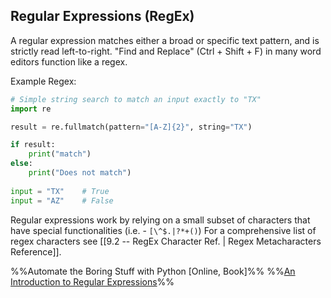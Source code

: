 ## Regular Expressions (RegEx)
A regular expression matches either a broad or specific text pattern, and is strictly read left-to-right.
"Find and Replace" (Ctrl + Shift + F) in many word editors function like a regex.

Example Regex:
```python
# Simple string search to match an input exactly to "TX"
import re

result = re.fullmatch(pattern="[A-Z]{2}", string="TX")

if result:
	print("match")
else:
	print("Does not match")
	
input = "TX"	# True
input = "AZ"	# False
```

Regular expressions work by relying on a small subset of characters that have special functionalities (i.e. - `[\^$.|?*+()`)
For a comprehensive list of regex characters see [[9.2 -- RegEx Character Ref. | Regex Metacharacters Reference]].


%%Automate the Boring Stuff with Python [Online, Book]%%
%%[An Introduction to Regular Expressions](https://learning.oreilly.com/library/view/an-introduction-to/9781492082569/ch01.html#idm45877984551720)%%
